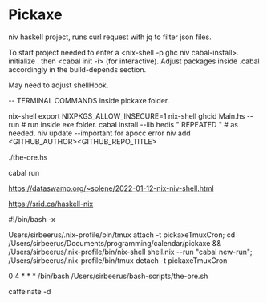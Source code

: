 # Pickaxe
niv haskell project, runs curl request with jq to filter json files.

To start project needed to enter a <nix-shell -p ghc niv cabal-install>. initialize <niv init>. then <cabal init -i> (for interactive). Adjust packages inside .cabal accordingly in the build-depends section.

May need to adjust shellHook.


-- TERMINAL COMMANDS inside pickaxe folder.

nix-shell 
export NIXPKGS_ALLOW_INSECURE=1
nix-shell
ghcid Main.hs --run       # run inside exe folder.
cabal install --lib hedis
"       REPEATED       "  # as needed.
niv update --important for apocc error
niv add <GITHUB_AUTHOR><GITHUB_REPO_TITLE>

./the-ore.hs

cabal run 

https://dataswamp.org/~solene/2022-01-12-nix-niv-shell.html 

https://srid.ca/haskell-nix

#!/bin/bash -x

Users/sirbeerus/.nix-profile/bin/tmux attach -t pickaxeTmuxCron; cd /Users/sirbeerus/Documents/programming/calendar/pickaxe && /Users/sirbeerus/.nix-profile/bin/nix-shell shell.nix --run "cabal new-run"; /Users/sirbeerus/.nix-profile/bin/tmux detach -t pickaxeTmuxCron

0 4 * * * /bin/bash /Users/sirbeerus/bash-scripts/the-ore.sh

caffeinate -d


